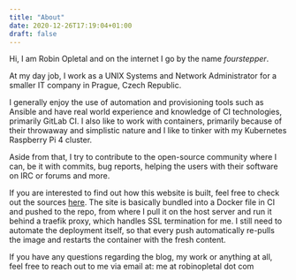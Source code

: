 ```yaml
---
title: "About"
date: 2020-12-26T17:19:04+01:00
draft: false
---
```

Hi, I am Robin Opletal and on the internet I go by the name *fourstepper*.

At my day job, I work as a UNIX Systems and Network Administrator for a smaller IT company in Prague, Czech Republic.

I generally enjoy the use of automation and provisioning tools such as Ansible and have real world experience and knowledge of CI technologies, primarily GitLab CI. I also like to work with containers, primarily because of their throwaway and simplistic nature and I like to tinker with my Kubernetes Raspberry Pi 4 cluster.

Aside from that, I try to contribute to the open-source community where I can, be it with commits, bug reports, helping the users with their software on IRC or forums and more.

If you are interested to find out how this website is built, feel free to check out the sources [here](https://git.sr.ht/~fourstepper/robinopletal.com). The site is basically bundled into a Docker file in CI and pushed to the repo, from where I pull it on the host server and run it behind a traefik proxy, which handles SSL termination for me. I still need to automate the deployment itself, so that every push automatically re-pulls the image and restarts the container with the fresh content.

If you have any questions regarding the blog, my work or anything at all, feel free to reach out to me via email at: me at robinopletal dot com
